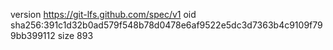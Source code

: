version https://git-lfs.github.com/spec/v1
oid sha256:391c1d32b0ad579f548b78d0478e6af9522e5dc3d7363b4c9109f799bb399112
size 893
